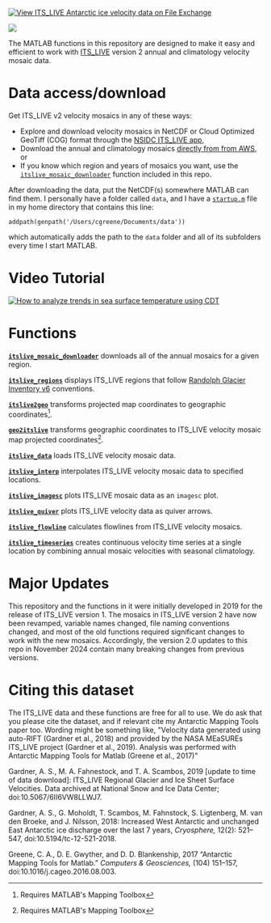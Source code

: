 [![View ITS\_LIVE Antarctic ice velocity data on File Exchange](https://www.mathworks.com/matlabcentral/images/matlab-file-exchange.svg)](https://www.mathworks.com/matlabcentral/fileexchange/72701-ITS\_LIVE-antarctic-ice-velocity-data)

![](ITS\_LIVE_v2_mosaic_regions.jpeg)

The MATLAB functions in this repository are designed to make it easy and efficient to work with [ITS\_LIVE](https://its-live.jpl.nasa.gov/) version 2 annual and climatology velocity mosaic data. 

# Data access/download

Get ITS\_LIVE v2 velocity mosaics in any of these ways: 

* Explore and download velocity mosaics in NetCDF or Cloud Optimized GeoTiff (COG) format through the [NSIDC ITS\_LIVE app](https://nsidc.org/apps/itslive), 
* Download the annual and climatology mosaics [directly from from AWS](https://its-live-data.s3.amazonaws.com/index.html#velocity_mosaic/), or 
* If you know which region and years of mosaics you want, use the [`itslive_mosaic_downloader`](documentation/itslive_mosaic_downloader_documentation.md) function included in this repo.  

After downloading the data, put the NetCDF(s) somewhere MATLAB can find them. I personally have a folder called `data`, and I have a [`startup.m`](https://www.mathworks.com/help/matlab/ref/startup.html) file in my home directory that contains this line:

`addpath(genpath('/Users/cgreene/Documents/data'))` 

which automatically adds the path to the `data` folder and all of its subfolders every time I start MATLAB. 

# Video Tutorial

[![How to analyze trends in sea surface temperature using CDT](https://img.youtube.com/vi/kRPNxrGfYrA/0.jpg)](https://www.youtube.com/watch?v=kRPNxrGfYrA "ITS_LIVE - MATLAB Tutorial")

# Functions 

**[`itslive_mosaic_downloader`](documentation/itslive_mosaic_downloader_documentation.md)** downloads all of the annual mosaics for a given region. 

**[`itslive_regions`](documentation/itslive_regions_documentation.md)** displays ITS\_LIVE regions that follow [Randolph Glacier Inventory v6](https://nsidc.org/data/nsidc-0770/versions/6) conventions.

**[`itslive2geo`](documentation/itslive2geo_documentation.md)** transforms projected map coordinates to geographic coordinates[^1].

**[`geo2itslive`](documentation/geo2itslive_documentation.md)** transforms geographic coordinates to ITS\_LIVE velocity mosaic map projected coordinates[^1].

**[`itslive_data`](documentation/itslive_data_documentation.md)** loads ITS\_LIVE velocity mosaic data.

**[`itslive_interp`](documentation/itslive_interp_documentation.md)** interpolates ITS\_LIVE velocity mosaic data to specified locations. 

**[`itslive_imagesc`](documentation/itslive_imagesc_documentation.md)** plots ITS\_LIVE mosaic data as an `imagesc` plot.

**[`itslive_quiver`](documentation/itslive_quiver_documentation.md)** plots ITS\_LIVE velocity data as quiver arrows. 

**[`itslive_flowline`](documentation/itslive_flowline_documentation.md)** calculates flowlines from ITS\_LIVE velocity mosaics. 

**[`itslive_timeseries`](documentation/itslive_timeseries_documentation.md)** creates continuous velocity time series at a single location by combining annual mosaic velocities with seasonal climatology. 

[^1]:Requires MATLAB's Mapping Toolbox

# Major Updates 
This repository and the functions in it were initially developed in 2019 for the release of ITS\_LIVE version 1. The mosaics in ITS\_LIVE version 2 have now been revamped, variable names changed, file naming conventions changed, and most of the old functions required significant changes to work with the new mosaics. Accordingly, the version 2.0 updates to this repo in November 2024 contain many breaking changes from previous versions. 

# Citing this dataset 
The ITS\_LIVE data and these functions are free for all to use. We do ask that you please cite the dataset, and if relevant cite my Antarctic Mapping Tools paper too. Wording might be something like, "Velocity data generated using auto-RIFT (Gardner et al., 2018) and provided by the NASA MEaSUREs ITS\_LIVE project (Gardner et al., 2019). Analysis was performed with Antarctic Mapping Tools for Matlab (Greene et al., 2017)"

Gardner, A. S., M. A. Fahnestock, and T. A. Scambos, 2019 [update to time of data download]: ITS\_LIVE Regional Glacier and Ice Sheet Surface Velocities. Data archived at National Snow and Ice Data Center; doi:10.5067/6II6VW8LLWJ7.

Gardner, A. S., G. Moholdt, T. Scambos, M. Fahnstock, S. Ligtenberg, M. van den Broeke, and J. Nilsson, 2018: Increased West Antarctic and unchanged East Antarctic ice discharge over the last 7 years, _Cryosphere,_ 12(2): 521–547, doi:10.5194/tc-12-521-2018.

Greene, C. A., D. E. Gwyther, and D. D. Blankenship, 2017 “Antarctic Mapping Tools for Matlab.” _Computers & Geosciences,_ (104) 151–157, doi:10.1016/j.cageo.2016.08.003.
